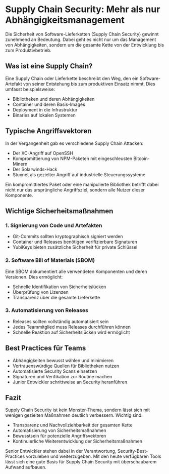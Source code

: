 # Supply Chain Security: Mehr als nur Abhängigkeitsmanagement

Die Sicherheit von Software-Lieferketten (Supply Chain Security) gewinnt zunehmend an Bedeutung. Dabei geht es nicht nur um das Management von Abhängigkeiten, sondern um die gesamte Kette von der Entwicklung bis zum Produktivbetrieb.

## Was ist eine Supply Chain?

Eine Supply Chain oder Lieferkette beschreibt den Weg, den ein Software-Artefakt von seiner Entstehung bis zum produktiven Einsatz nimmt. Dies umfasst beispielsweise:

- Bibliotheken und deren Abhängigkeiten
- Container und deren Basis-Images
- Deployment in die Infrastruktur
- Binaries auf lokalen Systemen

## Typische Angriffsvektoren

In der Vergangenheit gab es verschiedene Supply Chain Attacken:

- Der XC-Angriff auf OpenSSH
- Kompromittierung von NPM-Paketen mit eingeschleusten Bitcoin-Minern
- Der Solarwinds-Hack
- Stuxnet als gezielter Angriff auf industrielle Steuerungssysteme

Ein kompromittiertes Paket oder eine manipulierte Bibliothek betrifft dabei nicht nur das ursprüngliche Angriffsziel, sondern alle Nutzer dieser Komponente.

## Wichtige Sicherheitsmaßnahmen

### 1. Signierung von Code und Artefakten

- Git-Commits sollten kryptographisch signiert werden
- Container und Releases benötigen verifizierbare Signaturen  
- YubiKeys bieten zusätzliche Sicherheit für private Schlüssel

### 2. Software Bill of Materials (SBOM)

Eine SBOM dokumentiert alle verwendeten Komponenten und deren Versionen. Dies ermöglicht:

- Schnelle Identifikation von Sicherheitslücken
- Überprüfung von Lizenzen
- Transparenz über die gesamte Lieferkette

### 3. Automatisierung von Releases

- Releases sollten vollständig automatisiert sein
- Jedes Teammitglied muss Releases durchführen können
- Schnelle Reaktion auf Sicherheitslücken wird ermöglicht

## Best Practices für Teams

- Abhängigkeiten bewusst wählen und minimieren
- Vertrauenswürdige Quellen für Bibliotheken nutzen  
- Automatisierte Security Scans einsetzen
- Signaturen und Verifikation zur Routine machen
- Junior Entwickler schrittweise an Security heranführen

## Fazit

Supply Chain Security ist kein Monster-Thema, sondern lässt sich mit wenigen gezielten Maßnahmen deutlich verbessern. Wichtig sind:

- Transparenz und Nachvollziehbarkeit der gesamten Kette
- Automatisierung von Sicherheitsmaßnahmen
- Bewusstsein für potenzielle Angriffsvektoren
- Kontinuierliche Weiterentwicklung der Sicherheitsmaßnahmen

Senior Entwickler stehen dabei in der Verantwortung, Security-Best-Practices vorzuleben und weiterzugeben. Mit den heute verfügbaren Tools lässt sich eine gute Basis für Supply Chain Security mit überschaubarem Aufwand aufbauen.